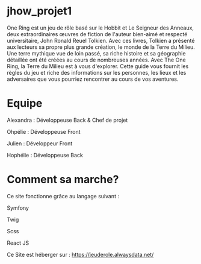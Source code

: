 # jhow_projet1

One Ring est un jeu de rôle basé sur le Hobbit et Le Seigneur des Anneaux, deux extraordinaires œuvres de fiction de l'auteur bien-aimé et respecté universitaire, John Ronald Reuel Tolkien. 
Avec ces livres, Tolkien a présenté aux lecteurs sa propre plus grande création, le monde de la Terre du Milieu. 
Une terre mythique vue de loin passé, sa riche histoire et sa géographie détaillée ont été créées au cours de nombreuses années. 
Avec The One Ring, la Terre du Milieu est à vous d'explorer. 
Cette guide vous fournit les règles du jeu et riche des informations sur les personnes, les lieux et les adversaires que vous pourriez rencontrer au cours de vos aventures.

# Equipe 

Alexandra : Développeuse Back & Chef de projet

Ohpélie : Développeuse Front

Julien :  Développeur Front

Hophélie :  Développeuse Back 

# Comment sa marche?

Ce site fonctionne grâce au langage suivant : 

  Symfony
  
  Twig
  
  Scss
  
  React JS
  
 Ce Site est héberger sur : https://jeuderole.alwaysdata.net/
